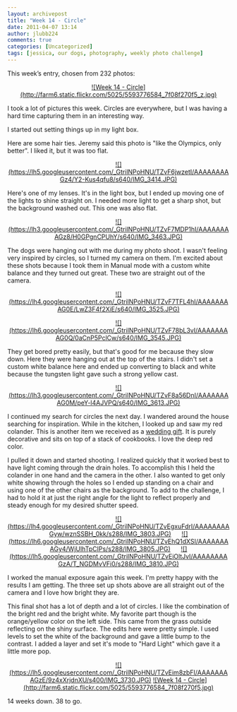 ```yaml
---
layout: archivepost
title: "Week 14 - Circle"
date: 2011-04-07 13:14
author: jlubb224
comments: true
categories: [Uncategorized]
tags: [jessica, our dogs, photography, weekly photo challenge]
---
```

This week’s entry, chosen from 232 photos:

<p align="center">
<a href="http://www.flickr.com/photos/mrs_rev/5593776584/" title="Week 14 - Circle by Mrs. Rev!, on Flickr">![Week 14 - Circle](http://farm6.static.flickr.com/5025/5593776584_7f08f270f5_z.jpg)</a>



I took a lot of pictures this week.  Circles are everywhere, but I was having a hard time capturing them in an interesting way.  

I started out setting things up in my light box.

Here are some hair ties.  Jeremy said this photo is "like the Olympics, only better".  I liked it, but it was too flat.
<p align="center">
<a href="https://picasaweb.google.com/lh/photo/fw80-S-pyyKNRUPcI-KlWnrfGkvH0RjaEeSCt43kCf8?feat=embedwebsite">![](https://lh5.googleusercontent.com/_GtrilNPoHNU/TZvF6jwzetI/AAAAAAAAGz4/Y2-Kus4qfu8/s640/IMG_3414.JPG)</a>



Here's one of my lenses.  It's in the light box, but I ended up moving one of the lights to shine straight on.  I needed more light to get a sharp shot, but the background washed out.  This one was also flat.
<p align="center">
<a href="https://picasaweb.google.com/lh/photo/-3rRWJk_qD8Jbib6CaIn5nrfGkvH0RjaEeSCt43kCf8?feat=embedwebsite">![](https://lh3.googleusercontent.com/_GtrilNPoHNU/TZvF7MDP1hI/AAAAAAAAGz8/H0GPgnCPUhY/s640/IMG_3463.JPG)</a>



The dogs were hanging out with me during my photo shoot.  I wasn't feeling very inspired by circles, so I turned my camera on them.  I'm excited about these shots because I took them in Manual mode with a custom white balance and they turned out great.  These two are straight out of the camera.

<p align="center">
<a href="https://picasaweb.google.com/lh/photo/GsJ3Cf3hj190_YT7QnldKnrfGkvH0RjaEeSCt43kCf8?feat=embedwebsite">![](https://lh4.googleusercontent.com/_GtrilNPoHNU/TZvF7TFL4hI/AAAAAAAAG0E/LwZ3F4f2XiE/s640/IMG_3525.JPG)</a>



<p align="center">
<a href="https://picasaweb.google.com/lh/photo/F7vVH078mRs3EoazKRUgU3rfGkvH0RjaEeSCt43kCf8?feat=embedwebsite">![](https://lh6.googleusercontent.com/_GtrilNPoHNU/TZvF78bL3vI/AAAAAAAAG0Q/0aCnP5PclCw/s640/IMG_3545.JPG)</a>



They get bored pretty easily, but that's good for me because they slow down.  Here they were hanging out at the top of the stairs.  I didn't set a custom white balance here and ended up converting to black and white because the tungsten light gave such a strong yellow cast.

<p align="center">
<a href="https://picasaweb.google.com/lh/photo/PUJlwUXArT_YecFK1JV5CHrfGkvH0RjaEeSCt43kCf8?feat=embedwebsite">![](https://lh3.googleusercontent.com/_GtrilNPoHNU/TZvF8a56DnI/AAAAAAAAG0M/peY-l4AJVPQ/s640/IMG_3613.JPG)</a>



I continued my search for circles the next day.  I wandered around the house searching for inspiration.  While in the kitchen, I looked up and saw my red colander.  This is another item we received as a [wedding gift](http://lotsofgigs.wordpress.com/2011/01/26/week-04-colorful/).  It is purely decorative and sits on top of a stack of cookbooks.  I love the deep red color.

I pulled it down and started shooting.  I realized quickly that it worked best to have light coming through the drain holes.  To accomplish this I held the colander in one hand and the camera in the other.  I also wanted to get only white showing through the holes so I ended up standing on a chair and using one of the other chairs as the background.  To add to the challenge, I had to hold it at just the right angle for the light to reflect properly and steady enough for my desired shutter speed.  

<p align="center">
<a href="https://picasaweb.google.com/lh/photo/dAHhyiKFSAwGtX1rnqydVHrfGkvH0RjaEeSCt43kCf8?feat=embedwebsite">![](https://lh4.googleusercontent.com/_GtrilNPoHNU/TZvEgxuFdrI/AAAAAAAAGyw/wznSSBH_0kk/s288/IMG_3803.JPG)</a>&nbsp;&nbsp;&nbsp;&nbsp;&nbsp;&nbsp;<a href="https://picasaweb.google.com/lh/photo/xh0lB91YOoYss6qo_deUU3rfGkvH0RjaEeSCt43kCf8?feat=embedwebsite">![](https://lh6.googleusercontent.com/_GtrilNPoHNU/TZvEhQ1dXSI/AAAAAAAAGy4/WjUlhTpCIPs/s288/IMG_3805.JPG)</a>&nbsp;&nbsp;&nbsp;&nbsp;&nbsp;&nbsp;<a href="https://picasaweb.google.com/lh/photo/-r48yRqWBcyFowXnjTUvwnrfGkvH0RjaEeSCt43kCf8?feat=embedwebsite">![](https://lh5.googleusercontent.com/_GtrilNPoHNU/TZvEiOltJvI/AAAAAAAAGzA/T_NGDMvVFi0/s288/IMG_3810.JPG)</a>



I worked the manual exposure again this week.  I'm pretty happy with the results I am getting.   The three set up shots above are all straight out of the camera and I love how bright they are.

This final shot has a lot of depth and a lot of circles.  I like the combination of the bright red and the bright white.  My favorite part though is the orange/yellow color on the left side.  This came from the grass outside reflecting on the shiny surface.  The edits here were pretty simple.  I used levels to set the white of the background and gave a little bump to the contrast.  I added a layer and set it's mode to "Hard Light" which gave it a little more pop.
<p align="center">
<a href="https://picasaweb.google.com/lh/photo/476RtAvayMMKiDrIueHCmHrfGkvH0RjaEeSCt43kCf8?feat=embedwebsite">![](https://lh5.googleusercontent.com/_GtrilNPoHNU/TZvEim8zbFI/AAAAAAAAGzE/9z4xXrjdnXU/s400/IMG_3730.JPG)</a>    
<a href="http://www.flickr.com/photos/mrs_rev/5593776584/" title="Week 14 - Circle by Mrs. Rev!, on Flickr">![Week 14 - Circle](http://farm6.static.flickr.com/5025/5593776584_7f08f270f5.jpg)</a>



14 weeks down.  38 to go.




